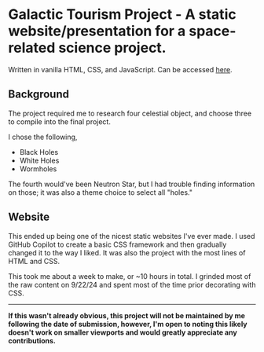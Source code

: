 # Galactic Tourism Project - A static website/presentation for a space-related science project.

Written in vanilla HTML, CSS, and JavaScript.
Can be accessed [here](https://dacoder101.github.io/galactic-tourism-project/).

## Background

The project required me to research four celestial object, and choose three to compile into the final project.

I chose the following,

- Black Holes
- White Holes
- Wormholes

The fourth would've been Neutron Star, but I had trouble finding information on those; it was also a theme choice to select all "holes."

## Website

This ended up being one of the nicest static websites I've ever made. I used GitHub Copilot to create a basic CSS framework and then gradually changed it to the way I liked. It was also the project with the most lines of HTML and CSS.

This took me about a week to make, or ~10 hours in total. I grinded most of the raw content on 9/22/24 and spent most of the time prior decorating with CSS.

---

**If this wasn't already obvious, this project will not be maintained by me following the date of submission, however, I'm open to noting this likely doesn't work on smaller viewports and would greatly appreciate any contributions.**
